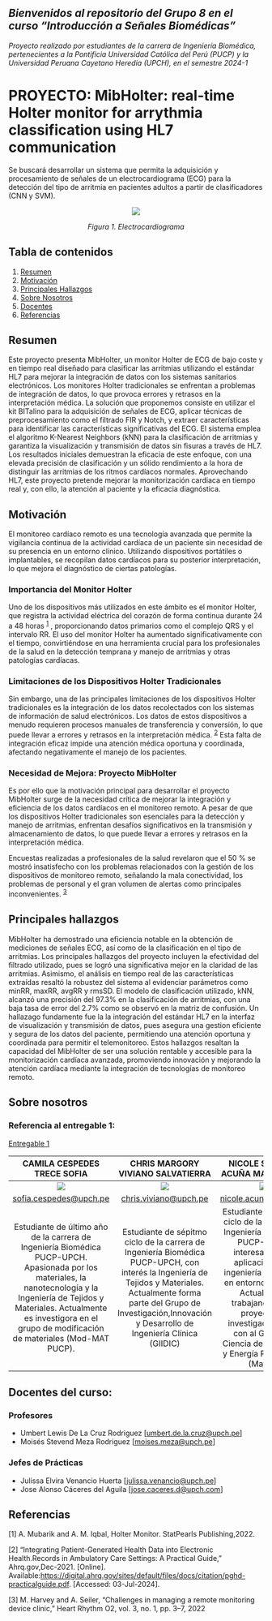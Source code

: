 ## *Bienvenidos al repositorio del Grupo 8 en el curso “Introducción a Señales Biomédicas”*
_Proyecto realizado por estudiantes de la carrera de Ingeniería Biomédica, pertenecientes a la Pontificia Universidad Católica del Perú (PUCP) y la Universidad Peruana Cayetano Heredia (UPCH), en el semestre 2024-1_


# **PROYECTO: MibHolter: real-time Holter monitor for arrythmia classification using HL7 communication**
Se buscará desarrollar un sistema que permita la adquisición y procesamiento de señales de un electrocardiograma (ECG) para la detección del tipo de arritmia en pacientes adultos a partir de clasificadores (CNN y SVM).

<p align="center">  
<image src ="https://github.com/sofiacespedes22/ISB_2024_G8/assets/164541825/b127d17a-f956-476d-9281-47ab93999567"> 
</p>
<p align="center"><i>Figura 1. Electrocardiograma</i></p>

## Tabla de contenidos
1. [Resumen](#intro)
2. [Motivación](#problematica)
3. [Principales Hallazgos](#estado)
4. [Sobre Nosotros](#analisis)
5. [Docentes](#docentes)
6. [Referencias](#referencias)

<a name="intro"></a>
## Resumen
Este proyecto presenta MibHolter, un monitor Holter de ECG de bajo coste y en tiempo real diseñado para clasificar las arritmias utilizando el estándar HL7 para mejorar la integración de datos con los sistemas sanitarios electrónicos. Los monitores Holter tradicionales se enfrentan a problemas de integración de datos, lo que provoca errores y retrasos en la interpretación médica. La solución que proponemos consiste en utilizar el kit BITalino para la adquisición de señales de ECG, aplicar técnicas de preprocesamiento como el filtrado FIR y Notch, y extraer características para identificar las características significativas del ECG. El sistema emplea el algoritmo K-Nearest Neighbors (kNN) para la clasificación de arritmias y garantiza la visualización y transmisión de datos sin fisuras a través de HL7. Los resultados iniciales demuestran la eficacia de este enfoque, con una elevada precisión de clasificación y un sólido rendimiento a la hora de distinguir las arritmias de los ritmos cardíacos normales. Aprovechando HL7, este proyecto pretende mejorar la monitorización cardiaca en tiempo real y, con ello, la atención al paciente y la eficacia diagnóstica.
<a name="problematica"></a>

## Motivación
El monitoreo cardíaco remoto es una tecnología avanzada que permite la vigilancia continua de la actividad cardíaca de un paciente sin necesidad de su presencia en un entorno clínico. Utilizando dispositivos portátiles o implantables, se recopilan datos cardíacos para su posterior interpretación, lo que mejora el diagnóstico de ciertas patologías.

### Importancia del Monitor Holter
Uno de los dispositivos más utilizados en este ámbito es el monitor Holter, que registra la actividad eléctrica del corazón de forma continua durante 24 a 48 horas <sup>[1](https://www.ncbi.nlm.nih.gov/books/NBK538203/)</sup> , proporcionando datos primarios como el complejo QRS y el intervalo RR. El uso del monitor Holter ha aumentado significativamente con el tiempo, convirtiéndose en una herramienta crucial para los profesionales de la salud en la detección temprana y manejo de arritmias y otras patologías cardíacas.

### Limitaciones de los Dispositivos Holter Tradicionales
Sin embargo, una de las principales limitaciones de los dispositivos Holter tradicionales es la integración de los datos recolectados con los sistemas de información de salud electrónicos. Los datos de estos dispositivos a menudo requieren procesos manuales de transferencia y conversión, lo que puede llevar a errores y retrasos en la interpretación médica. <sup>[2](https://digital.ahrq.gov/sites/default/files/docs/citation/pghd-practical-guide.pdf)</sup> Esta falta de integración eficaz impide una atención médica oportuna y coordinada, afectando negativamente el manejo de los pacientes.

### Necesidad de Mejora: Proyecto MibHolter
Es por ello que la motivación principal para desarrollar el proyecto MibHolter surge de la necesidad crítica de mejorar la integración y eficiencia de los datos cardíacos en el monitoreo remoto. A pesar de que los dispositivos Holter tradicionales son esenciales para la detección y manejo de arritmias, enfrentan desafíos significativos en la transmisión y almacenamiento de datos, lo que puede llevar a errores y retrasos en la interpretación médica.

Encuestas realizadas a profesionales de la salud revelaron que el 50 % se mostró insatisfecho con los problemas relacionados con la gestión de los dispositivos de monitoreo remoto, señalando la mala conectividad, los problemas de personal y el gran volumen de alertas como principales inconvenientes. <sup>[3](https://www.sciencedirect.com/science/article/pii/S2666501821002804)</sup>

<a name="estado"></a>
## Principales hallazgos
MibHolter ha demostrado una eficiencia notable en la obtención de mediciones de señales ECG, así como de la clasificación en el tipo de arritmias. Los principales hallazgos del proyecto incluyen la efectividad del filtrado utilizado, pues se logró una significativa mejor en la claridad de las arritmias. Asimismo, el análisis en tiempo real de las características extraídas resaltó la robustez del sistema al evidenciar parámetros como minRR, maxRR, avgRR y rmsSD. El modelo de clasificación utilizado, kNN, alcanzó una precisión del 97.3% en la clasificación de arritmias, con una baja tasa de error del 2.7% como se observó en la matriz de confusión. Un hallazago fundamente fue la la integración del estándar HL7 en la interfaz de visualización y transmisión de datos, pues asegura una gestion eficiente y segura de los datos del paciente, permitiendo una atención oportuna y coordinada para permitir el telemonitoreo. Estos hallazgos resaltan la capacidad del MibHolter de ser una solución rentable y accesible para la monitorización cardíaca avanzada, promoviendo innovación y mejorando la atención cardíaca mediante la integración de tecnologías de monitoreo remoto. 


<a name="analisis"></a>
## Sobre nosotros

### Referencia al entregable 1:
[Entregable 1](https://github.com/sofiacespedes22/ISB_2024_G8/blob/main/1.MIEMBROS%20DEL%20EQUIPO/Grupo8.md)

|**CAMILA CESPEDES TRECE SOFIA**|**CHRIS MARGORY VIVIANO SALVATIERRA**|**NICOLE STEFANY ACUÑA MALPARTIDA**|**HAROLD ALONSO ALEMÁN RAMIREZ**|
|:-----------------------------:|:-----------------------------------:|:---------------------------------:|:------------------------------:|
|<image src="https://github.com/sofiacespedes22/ISB_2024_G8/assets/164541825/c1777d5e-c6a9-44af-9c63-50191a33c99d"> | <image src="https://github.com/sofiacespedes22/ISB_2024_G8/assets/164541825/2e35eae2-2687-4834-ad24-e1687f64e66e"> | <image src="https://github.com/sofiacespedes22/ISB_2024_G8/assets/164541825/d8213425-cc5d-4177-a49a-a034dad09d43"> | <image src="https://github.com/sofiacespedes22/ISB_2024_G8/assets/164541825/991fdbfd-2dc6-4fe9-be24-f5403c0b02b7"> |
|sofia.cespedes@upch.pe|chris.viviano@upch.pe|nicole.acuna@upch.pe|harold.aleman@upch.pe|
|Estudiante de último año de la carrera de Ingeniería Biomédica PUCP-UPCH. Apasionada por los materiales, la nanotecnología y la Ingeniería de Tejidos y Materiales. Actualmente es investigora en el grupo de modificación de materiales (Mod-MAT PUCP).|Estudiante de sépitmo ciclo de la carrera de Ingeniería Biomédica PUCP-UPCH, con interés la Ingeniería de Tejidos y Materiales. Actualmente forma parte del Grupo de Investigación,Innovación y Desarrollo de Ingeniería Clínica (GIIDIC)| Estudiante de noveno ciclo de la carrera de Ingeniería Biomédica PUCP-UPCH, interesada en la aplicación de la ingeniería biomédica en entornos clínicos. Actualmente trabajando en un proyecto de investigación junto con al Grupo de Ciencia de Materiales y Energía Renovables (MatEr).|Estudiante de la carrera de Ingeniería Biomédica PUCP-UPCH. Actualmente realizando pasantías en el Instituto Nacional del Niño y en simulación médica en la UPCH. Además cuenta con una empresa que se dedica a utilizar tecnología para optimizar procesos agropecuarios. 
<p align="center"></i></p>
</div>

<a name="docentes"></a>
## Docentes del curso:

<a name="profesores"></a>
### Profesores
- Umbert Lewis De La Cruz Rodriguez [umbert.de.la.cruz@upch.pe]
- Moisés Stevend Meza Rodriguez [moises.meza@upch.pe]

<a name="jp"></a>
### Jefes de Prácticas
- Julissa Elvira Venancio Huerta [julissa.venancio@upch.pe]
- Jose Alonso Cáceres del Aguila [jose.caceres.d@upch.com]


<a name="referencias"></a>
## Referencias
[1] A. Mubarik and A. M. Iqbal, Holter Monitor. StatPearls Publishing,2022.

[2] “Integrating Patient-Generated Health Data into Electronic Health.Records in Ambulatory Care Settings: A Practical Guide,” Ahrq.gov,Dec-2021. [Online]. Available:https://digital.ahrq.gov/sites/default/files/docs/citation/pghd-practicalguide.pdf. [Accessed: 03-Jul-2024].

[3] M. Harvey and A. Seiler, “Challenges in managing a remote monitoring device clinic,” Heart Rhythm O2, vol. 3, no. 1, pp. 3–7, 2022
